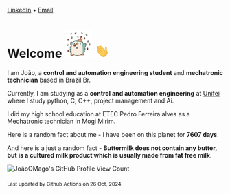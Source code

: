 [LinkedIn](https://www.linkedin.com/in/joão-pedro-gozzoli-b95641301/) &bull;
[Email](joaopedrogozzoli@gmail.com)

# Welcome <img src="happy.gif" height="64px" /> <img src="wave.gif" height="32px" />

I am João, a  **control and automation engineering student** and **mechatronic technician** based in Brazil Br.

Currently, I am studying as a **control and automation engineering** at [Unifei](https://unifei.edu.br) where I study python, C, C++, project management and Ai.

I did my high school education at ETEC Pedro Ferreira alves as a Mechatronic technician in Mogi Mirim.

Here is a random fact about me - I have been on this planet for **7607 days**.

And here is a just a random fact -  **Buttermilk does not contain any butter, but is a cultured milk product which is usually made from fat free milk**.

![JoãoOMago's GitHub Profile View Count](https://komarev.com/ghpvc/?username=JoaoOMago)

<sub>Last updated by Github Actions on 26 Oct, 2024.</sub>
